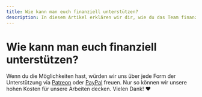 ```yaml
---
title: Wie kann man euch finanziell unterstützen?
description: In diesem Artikel erklären wir dir, wie du das Team finanziell unterstützen kannst.
---
```


# Wie kann man euch finanziell unterstützen?

Wenn du die Möglichkeiten hast, würden wir uns über jede Form der Unterstützung via [Patreon](https://www.patreon.com/jackboxpatch) oder [PayPal](https://www.paypal.com/donate/?hosted_button_id=GME4RQWR38Y4J&locale.x=de_DE) freuen. Nur so können wir unsere hohen Kosten für unsere Arbeiten decken. Vielen Dank! :heart: